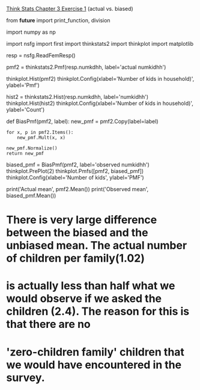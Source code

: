 [Think Stats Chapter 3 Exercise 1](http://greenteapress.com/thinkstats2/html/thinkstats2004.html#toc31) (actual vs. biased)

from __future__ import print_function, division

import numpy as np

import nsfg
import first
import thinkstats2
import thinkplot
import matplotlib

resp = nsfg.ReadFemResp()

pmf2 = thinkstats2.Pmf(resp.numkdhh, label='actual numkidhh')

thinkplot.Hist(pmf2)
thinkplot.Config(xlabel='Number of kids in household)', ylabel='Pmf')

hist2 = thinkstats2.Hist(resp.numkdhh, label='numkidhh')
thinkplot.Hist(hist2)
thinkplot.Config(xlabel='Number of kids in household)', ylabel='Count')

def BiasPmf(pmf2, label):
    new_pmf = pmf2.Copy(label=label)

    for x, p in pmf2.Items():
        new_pmf.Mult(x, x)
        
    new_pmf.Normalize()
    return new_pmf

biased_pmf = BiasPmf(pmf2, label='observed numkidhh')
thinkplot.PrePlot(2)
thinkplot.Pmfs([pmf2, biased_pmf])
thinkplot.Config(xlabel='Number of kids', ylabel='PMF') 

print('Actual mean', pmf2.Mean())
print('Observed mean', biased_pmf.Mean())

# There is very large difference between the biased and the unbiased mean. The actual number of children per family(1.02) 
# is actually less than half what we would observe if we asked the children (2.4). The reason for this is that there are no 
# 'zero-children family' children that we would have encountered in the survey.  